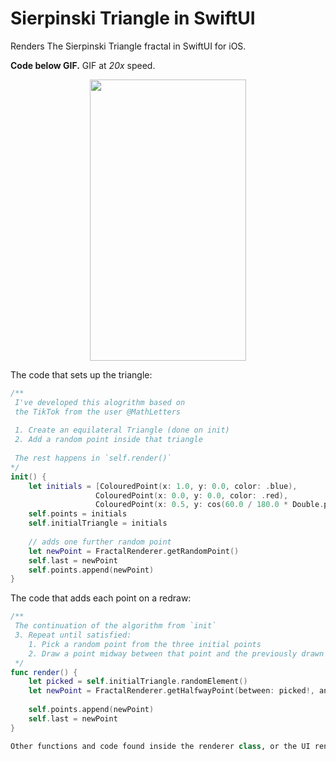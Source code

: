 # Sierpinski Triangle in SwiftUI

Renders The Sierpinski Triangle fractal in SwiftUI for iOS.

**Code below GIF.** GIF at _20x_ speed.

<p align="center">
 <img src="/gif.gif" width="250" height="450"/>
</p>

The code that sets up the triangle:
```swift
/**
 I've developed this alogrithm based on
 the TikTok from the user @MathLetters
     
 1. Create an equilateral Triangle (done on init)
 2. Add a random point inside that triangle
     
 The rest happens in `self.render()`
*/
init() {
    let initials = [ColouredPoint(x: 1.0, y: 0.0, color: .blue),
                   ColouredPoint(x: 0.0, y: 0.0, color: .red),
                   ColouredPoint(x: 0.5, y: cos(60.0 / 180.0 * Double.pi), color: .green)]
    self.points = initials
    self.initialTriangle = initials
        
    // adds one further random point
    let newPoint = FractalRenderer.getRandomPoint()
    self.last = newPoint
    self.points.append(newPoint)
}
```

The code that adds each point on a redraw:

```swift
/**
 The continuation of the algorithm from `init`
 3. Repeat until satisfied:
    1. Pick a random point from the three initial points
    2. Draw a point midway between that point and the previously drawn point
 */
func render() {
    let picked = self.initialTriangle.randomElement()
    let newPoint = FractalRenderer.getHalfwayPoint(between: picked!, and: last)
        
    self.points.append(newPoint)
    self.last = newPoint
}

Other functions and code found inside the renderer class, or the UI rendering in FractalView.swift

